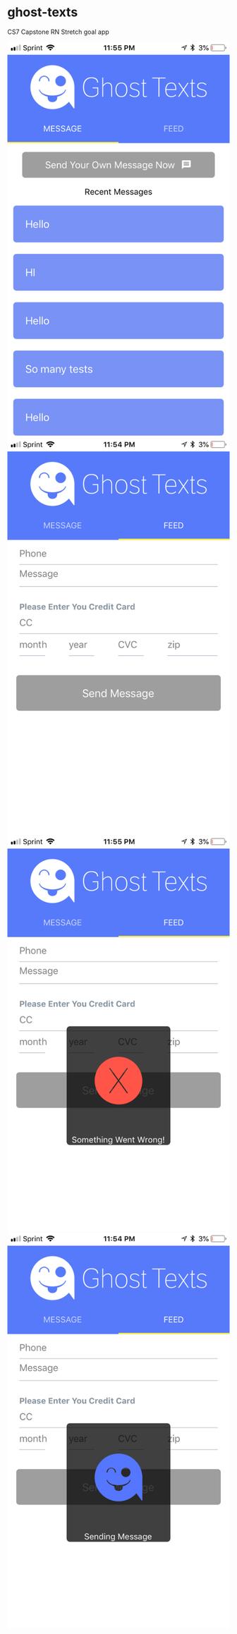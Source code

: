 # ghost-texts
CS7 Capstone RN Stretch goal app

![Message Feed](Feed.PNG)
![Send Message and CC Form](SendMessage.PNG)
![Error Feedback](Error.PNG)
![Sending Message Feedback](Sending.PNG)